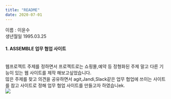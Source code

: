 ```yaml
---
title: "README"
date: 2020-07-01 
---
```


이름 : 이윤수 
<br/>
생년월일 1995.03.25

<h4>1. ASSEMBLE 업무 협업 사이트</h4>
<br/>
웹프로젝트 주제를 정하면서 프로젝트로는 쇼핑몰,예약 등 정형화된 주제 말고 다른 기능이 있는 웹 사이트를 제작 해보고싶었습니다. <br/>
많은 주제를 찾고 의견을 공유하면서 agit,Jandi,Slack같은 업무 협업에 쓰이는 사이트를 참고 사이트로 정해 업무 협업 사이트를 만들고자 하였습니ek.

<div>
<img src = "https://user-images.githubusercontent.com/62733005/86221472-ea2a2680-bbbf-11ea-8cd3-ee4f2c91bd3d.png"/>
</div>

